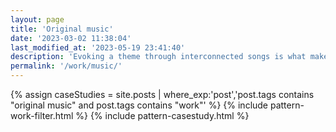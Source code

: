 ```yaml
---
layout: page
title: 'Original music'
date: '2023-03-02 11:38:04'
last_modified_at: '2023-05-19 23:41:40'
description: 'Evoking a theme through interconnected songs is what makes the concept album my favourite.'
permalink: '/work/music/'
---
```

{% assign caseStudies = site.posts | where_exp:'post','post.tags contains "original music" and post.tags contains "work"' %}
{% include pattern-work-filter.html %}
{% include pattern-casestudy.html %}